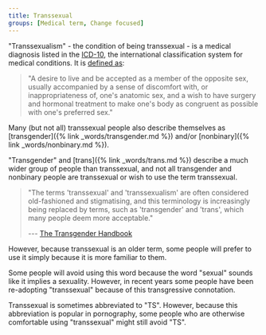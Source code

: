 ```yaml
---
title: Transsexual
groups: [Medical term, Change focused]
---
```



"Transsexualism" - the condition of being transsexual - is a medical diagnosis listed in the [ICD-10](https://en.wikipedia.org/wiki/ICD-10), the international classification system for medical conditions. It is [defined as](http://apps.who.int/classifications/icd10/browse/2016/en#/F64.0):

> "A desire to live and be accepted as a member of the opposite sex, usually accompanied by a sense of discomfort with, or inappropriateness of, one's anatomic sex, and a wish to have surgery and hormonal treatment to make one's body as congruent as possible with one's preferred sex."

Many (but not all) transsexual people also describe themselves as [transgender]({% link _words/transgender.md %}) and/or [nonbinary]({% link _words/nonbinary.md %}).

"Transgender" and [trans]({% link _words/trans.md %}) describe a much wider group of people than transsexual, and not all transgender and nonbinary people are transsexual or wish to use the term transsexual.

> "The terms 'transsexual' and 'transsexualism' are often considered old-fashioned and stigmatising, and this terminology is increasingly being replaced by terms, such as 'transgender' and 'trans', which many people deem more acceptable."
> <figcaption>
>
> --- [The Transgender Handbook](https://books.google.co.uk/books?id=ty3fAQAACAAJ)
>
> </figcaption>

However, because transsexual is an older term, some people will prefer to use it simply because it is more familiar to them. 

Some people will avoid using this word because the word "sexual" sounds like it implies a sexuality. However, in recent years some people have been re-adopting "transsexual" because of this transgressive connotation.

Transsexual is sometimes abbreviated to "TS". However, because this abbreviation is popular in pornography, some people who are otherwise comfortable using "transsexual" might still avoid "TS".
